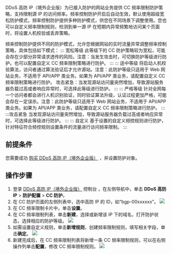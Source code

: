 DDoS 高防  IP（境外企业版）为已接入防护的网站业务提供 CC 频率限制防护策略，支持限制源 IP 的访问频率。频率控制防护开启后自动生效，默认使用超级宽松防护模式，频率控制防护提供多种防护模式，供您在不同场景下调整使用。您也可以自定义频率限制规则，检测到单一源 IP 在短期内异常频繁地访问某个页面时，将设置人机校验或丢弃策略。

频率控制防护提供不同的防护模式，允许您根据网站的实时流量异常调整频率控制策略，具体包括如下模式：
<dx-tabs>
::: 宽松等级
此等级下的 CC 防护策略较为宽松，可能会存在少部分异常请求透传的风险。注意：当发生攻击时，可切换防护等级进行防护。也可以配置自定义 CC 频率限制策略进行防护。
:::
::: 适中等级
将启动人机校验算法，访问者通过算法验证后才允许源站。注意：此防护等级只适用于 Web 网站业务，不适用于 API/APP 类业务。如果为 API/APP 类业务，请配置自定义 CC 频率限制策略进行防护。
攻击紧急：当发现源站访问量突然增加，导致源站服务器负载过高或者响应异常时，可选择此等级进行防护。
:::
::: 严格等级
针对全网每一个访问者都会进行人机识别验证，同时验证算法升级，认证过程更加严格，可能会存在一定误杀。注意：此防护等级只适用于 Web 网站业务，不适用于 API/APP 类业务。如果为 API/APP 类业务，请配置自定义 CC 频率限制策略进行防护。
:::
:::攻击紧急
当发现源站访问量突然增加，导致源站服务器负载过高或者响应异常时，可选择此等级进行防护。
:::
::: 自定义
基于设置的自定义频控规则进行防护，针对特征符合频控规则设置条件的流量进行访问频率限制。
:::
</dx-tabs>



## 前提条件
您需要成功 [购买 DDoS 高防 IP（境外企业版）](https://cloud.tencent.com/document/product/1014/56255)  ，并设置防护对象。


## 操作步骤
1. 登录 [DDoS 高防 IP（境外企业版）](https://console.cloud.tencent.com/ddos/ddos-basic) 控制台 ，在左侧导航中，单击 **DDoS 高防 IP** > **防护配置** > **CC 防护**。
2. 在 CC 防护页面的左侧列表中，选中高防 IP 的 ID，如“bgp-00xxxxxx”。
![](https://qcloudimg.tencent-cloud.cn/raw/8dffdad7a2bb7a9cf45d59390c4597d1.png)
3. 在 CC 频率限制卡片中，单击**设置**。
4. 在 CC 频率限制列表，单击**新建**，选择或新增该 IP 下的域名，打开防护状态，选择相应的防护等级。
![](https://qcloudimg.tencent-cloud.cn/raw/55ec4068e2b631871156fb67cfdd6cbc.png)
5.	如需设置自定义规则，单击**新增规则**，创建频率限制规则，填写相关字段，单击**确定**。
![](https://qcloudimg.tencent-cloud.cn/raw/6501cf5a33080f8a2f5ec08a04fff270.png)
6. 新建完成后，在 CC 频率限制列表将新增一条 CC 频率限制规则，可以在右侧操作列单击**配置**，修改 CC 频率限制规则。
![](https://qcloudimg.tencent-cloud.cn/raw/1b6c04d65c5052287bbfab26bf9e115f.png)
